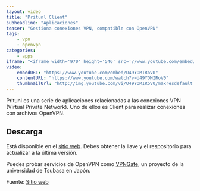 ```yaml
---
layout: video
title: "Pritunl Client"
subheadline: "Aplicaciones"
teaser: "Gestiona conexiones VPN, compatible con OpenVPN"
tags:
    - vpn
    - openvpn
categories:
    - apps
iframe: "<iframe width='970' height='546' src='//www.youtube.com/embed/U49YOMIRoV0' frameborder='0' allowfullscreen></iframe>"
video:
    embedURL: "https://www.youtube.com/embed/U49YOMIRoV0"
    contentURL: "https://www.youtube.com/watch?v=U49YOMIRoV0"
    thumbnailUrl: "http://img.youtube.com/vi/U49YOMIRoV0/maxresdefault.jpg"
---
```

<!--more-->

Pritunl es una serie de aplicaciones relacionadas a las conexiones VPN (Virtual Private Network). Uno de ellos es Client para realizar conexiones con archivos OpenVPN.

## Descarga

Está disponible en el [sitio web](https://client.pritunl.com/). Debes obtener la llave y el respositorio para actualizar a la última versión.

Puedes probar servicios de OpenVPN como [VPNGate](http://www.vpngate.net/en/), un proyecto de la universidad de Tsubasa en Japón.

Fuente: [Sitio web](https://client.pritunl.com/)

